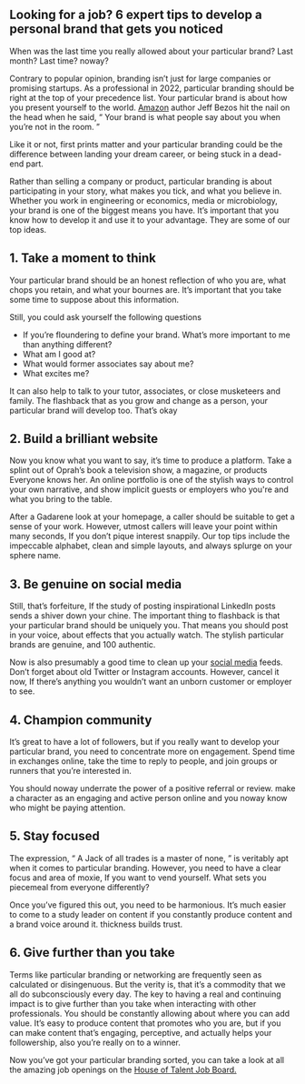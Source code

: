 ## Looking for a job? 6 expert tips to develop a personal brand that gets you noticed

When was the last time you really allowed about your particular brand? Last month? Last time? noway?

Contrary to popular opinion, branding isn’t just for large companies or promising startups. As a professional in 2022, particular branding should be right at the top of your precedence list.
Your particular brand is about how you present yourself to the world. [Amazon](https://talent.thenextweb.com/search/jobs?searchTerm=Amazon&location=) author Jeff Bezos hit the nail on the head when he said, “ Your brand is what people say about you when you’re not in the room. ”

Like it or not, first prints matter and your particular branding could be the difference between landing your dream career, or being stuck in a dead-end part.

Rather than selling a company or product, particular branding is about participating in your story, what makes you tick, and what you believe in. Whether you work in engineering or economics, media or microbiology, your brand is one of the biggest means you have. It’s important that you know how to develop it and use it to your advantage. They are some of our top ideas.

## 1.  Take a moment to think

Your particular brand should be an honest reflection of who you are, what chops you retain, and what your bournes are. It’s important that you take some time to suppose about this information.

Still, you could ask yourself the following questions

- If you’re floundering to define your brand. What’s more important to me than anything different?
- What am I good at?
- What would former associates say about me?
- What excites me?

It can also help to talk to your tutor, associates, or close musketeers and family. The flashback that as you grow and change as a person, your particular brand will develop too. That’s okay

## 2. Build a brilliant website

Now you know what you want to say, it’s time to produce a platform. Take a splint out of Oprah’s book a television show, a magazine, or products Everyone knows her. An online portfolio is one of the stylish ways to control your own narrative, and show implicit guests or employers who you're and what you bring to the table.

After a Gadarene look at your homepage, a caller should be suitable to get a sense of your work. However, utmost callers will leave your point within many seconds, If you don’t pique interest snappily. Our top tips include the impeccable alphabet, clean and simple layouts, and always splurge on your sphere name.

## 3. Be genuine on social media

Still, that’s forfeiture, If the study of posting inspirational LinkedIn posts sends a shiver down your chine. The important thing to flashback is that your particular brand should be uniquely you. That means you should post in your voice, about effects that you actually watch. The stylish particular brands are genuine, and 100 authentic.

Now is also presumably a good time to clean up your [social media](https://thenextweb.com/topic/social-media) feeds. Don’t forget about old Twitter or Instagram accounts. However, cancel it now, If there’s anything you wouldn’t want an unborn customer or employer to see.

## 4. Champion community

It’s great to have a lot of followers, but if you really want to develop your particular brand, you need to concentrate more on engagement. Spend time in exchanges online, take the time to reply to people, and join groups or runners that you’re interested in.

You should noway underrate the power of a positive referral or review. make a character as an engaging and active person online and you noway know who might be paying attention.

## 5. Stay focused

The expression, “ A Jack of all trades is a master of none, ” is veritably apt when it comes to particular branding. However, you need to have a clear focus and area of moxie, If you want to vend yourself. What sets you piecemeal from everyone differently?

Once you’ve figured this out, you need to be harmonious. It’s much easier to come to a study leader on content if you constantly produce content and a brand voice around it. thickness builds trust.

## 6. Give further than you take

Terms like particular branding or networking are frequently seen as calculated or disingenuous. But the verity is, that it’s a commodity that we all do subconsciously every day. The key to having a real and continuing impact is to give further than you take when interacting with other professionals.
You should be constantly allowing about where you can add value. It’s easy to produce content that promotes who you are, but if you can make content that’s engaging, perceptive, and actually helps your followership, also you’re really on to a winner.

Now you’ve got your particular branding sorted, you can take a look at all the amazing job openings on the [House of Talent Job Board.](https://talent.thenextweb.com/)